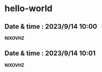 # hello-world
## Date & time : 2023/9/14 10:00
**NIXOVHZ**
## Date & time : 2023/9/14 10:01
**NIXOVHZ**
